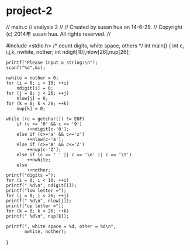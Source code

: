 project-2
=========
//  main.c
//  analysis 2
//
//  Created by susan hua on 14-6-29.
//  Copyright (c) 2014年 susan hua. All rights reserved.
//

#include <stdio.h>
/* count digits, white space, others */
int main()
{
    int c, i,j,k, nwhite, nother;
    int ndigit[10],nlow[26],nup[26];
    
    printf("Please input a string:\n");
    scanf("%d",&c);
    
    nwhite = nother = 0;
    for (i = 0; i < 10; ++i)
        ndigit[i] = 0;
    for (j = 0; j < 26; ++j)
        nlow[j] = 0;
    for (k = 0; k < 26; ++k)
        nup[k] = 0;
    
    while ((c = getchar()) != EOF)
        if (c >= '0' && c <= '9')
            ++ndigit[c-'0'];
        else if (c>='a' && c<='z')
            ++nlow[c-'a'];
        else if (c>='A' && c<='Z')
            ++nup[c-'Z'];
        else if (c == ' ' || c == '\n' || c == '\t')
            ++nwhite;
        else
            ++nother;
    printf("digits =");
    for (i = 0; i < 10; ++i)
    printf(" %d\n", ndigit[i]);
    printf("low letter =");
    for (j = 0; j < 26; ++j)
    printf(" %d\n", nlow[j]);
    printf("up letter =");
    for (k = 0; k < 26; ++k)
    printf(" %d\n", nup[k]);
    
    printf(", white space = %d, other = %d\n",
           nwhite, nother);
}
